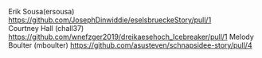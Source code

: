 Erik Sousa(ersousa) https://github.com/JosephDinwiddie/eselsbrueckeStory/pull/1 \
Courtney Hall (chall37) https://github.com/wnefzger2019/dreikaesehoch_Icebreaker/pull/1
Melody Boulter (mboulter) https://github.com/asusteven/schnapsidee-story/pull/4
